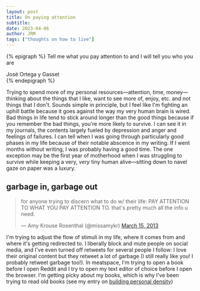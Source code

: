 ```yaml
---
layout: post
title: On paying attention
subtitle: 
date: 2023-04-06
author: JRM
tags: ["thoughts on how to live"]
---
```

{% epigraph %}
Tell me what you pay attention to and I will tell you who you are
<footer>José Ortega y Gasset</footer>
{% endepigraph %}

Trying to spend more of my personal resources—attention, time, money—thinking about the things that I like, want to see more of, enjoy, etc. and not things that I don't. Sounds simple in principle, but I feel like I'm fighting an uphill battle because it goes against the way my very human brain is wired. Bad things in life tend to stick around longer than the good things because if you remember the bad things, you're more likely to survive. I can see it in my journals, the contents largely fueled by depression and anger and feelings of failures. I can tell when I was going through particularly good phases in my life because of their notable abscence in my writing. If I went months without writing, I was probably having a good time. The one exception may be the first year of motherhood when I was struggling to survive while keeping a very, _very_ tiny human alive—sitting down to navel gaze on paper was a luxury.

## garbage in, garbage out

<blockquote class="twitter-tweet"><p lang="en" dir="ltr">for anyone trying to discern what to do w/ their life: PAY ATTENTION TO WHAT YOU PAY ATTENTION TO. that&#39;s pretty much all the info u need.</p>&mdash; Amy Krouse Rosenthal (@missamykr) <a href="https://twitter.com/missamykr/status/312564535242395648?ref_src=twsrc%5Etfw">March 15, 2013</a></blockquote><script async src="https://platform.twitter.com/widgets.js" charset="utf-8"></script>

I'm trying to adjust the flow of stimuli in my life, where it comes from and where it's getting redirected to. I liberally block and mute people on social media, and I've even turned off retweets for several people I follow: I love their original content but they retweet a lot of garbage (I still really like you! I probably retweet garbage too!). In meatspace, I'm trying to open a book before I open Reddit and I try to open my text editor of choice before I open the browser. I'm getting picky about my books, which is why I've been trying to read old books (see my entry on [building personal density](https://diewunderkammer.co/blog/building-personal-density))